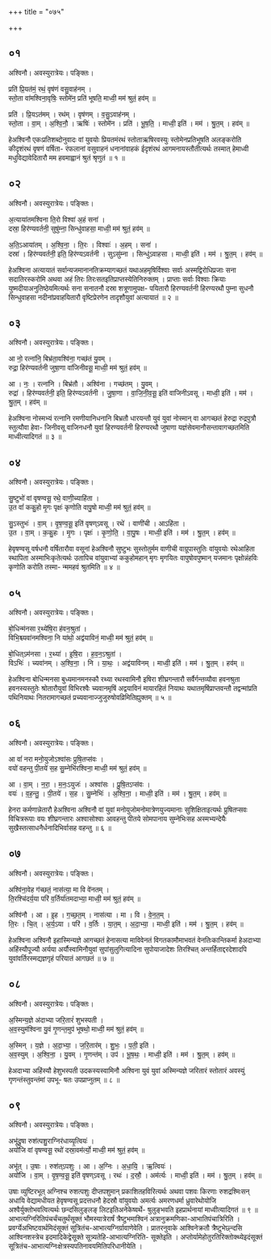 +++
title = "०७५"

+++


## ०१
अश्विनौ। अवस्युरात्रेयः। पङ्क्तिः।

प्रति॑ प्रि॒यत॑मं॒ रथं॒ वृष॑णं वसु॒वाह॑नम् ।  
स्तो॒ता वा॑मश्विना॒वृषिः॒ स्तोमे॑न॒ प्रति॑ भूषति॒ माध्वी॒ मम॑ श्रुतं॒ हव॑म् ॥

प्रति॑ । प्रि॒यऽत॑मम् । रथ॑म् । वृष॑णम् । व॒सु॒ऽवाह॑नम् ।  
स्तो॒ता । वा॒म् । अ॒श्वि॒नौ॒ । ऋषिः॑ । स्तोमे॑न । प्रति॑ । भू॒ष॒ति॒ । माध्वी॒ इति॑ । मम॑ । श्रु॒त॒म् । हव॑म् ॥

हेअश्विनौ एकःप्रतिशब्दोनुवादः वां युवयोः प्रियतमंरथं स्तोताऋषिरवस्युः स्तोमेनप्रतिभूषति अलङ्करोति कीदृशंरथं वृषणं वर्षिता- रंफलानां वसुवाहनं धनानांवाहकं ईदृशंरथं आगमनायस्तौतीत्यर्थः तस्मात् हेमाध्वी मधुविद्यावेदितारौ मम हवमाह्वानं श्रुतं श्रृणुतं ॥ १ ॥

## ०२
अश्विनौ। अवस्युरात्रेयः। पङ्क्तिः।

अ॒त्याया॑तमश्विना ति॒रो विश्वा॑ अ॒हं सना॑ ।  
दस्रा॒ हिर॑ण्यवर्तनी॒ सुषु॑म्ना॒ सिन्धु॑वाहसा॒ माध्वी॒ मम॑ श्रुतं॒ हव॑म् ॥

अ॒ति॒ऽआया॑तम् । अ॒श्वि॒ना॒ । ति॒रः । विश्वाः॑ । अ॒हम् । सना॑ ।  
दस्रा॑ । हिर॑ण्यवर्तनी॒ इति॒ हिर॑ण्यऽवर्तनी । सुऽसु॑म्ना । सिन्धु॑ऽवाहसा । माध्वी॒ इति॑ । मम॑ । श्रु॒त॒म् । हव॑म् ॥

हेअश्विना अत्यायातं सर्वान्यजमानानतिक्रम्यागच्छतं यथाअहमृषिर्विश्वाः सर्वाः अस्मद्विरोधिप्रजाः सना सदातिरस्करोमि अथवा अहं तिरः तिरःसतइतिप्राप्तस्येतिनिरुक्तम् । प्राप्ताः सर्वाः विश्वाः क्रियाः युष्मदीयाअनुतिष्ठेयमित्यर्थः सना सनातनौ दस्रा शत्रूणामुपक्ष- पयितारौ हिरण्यवर्तनी हिरण्यरथौ पुम्ना सुधनौ सिन्धुवाहसा नदीनांप्रवाहयितारौ वृष्टिप्रेरणेन तादृशौयुवां अत्यायातं ॥ २ ॥

## ०३
अश्विनौ। अवस्युरात्रेयः। पङ्क्तिः।

आ नो॒ रत्ना॑नि॒ बिभ्र॑ता॒वश्वि॑ना॒ गच्छ॑तं यु॒वम् ।  
रुद्रा॒ हिर॑ण्यवर्तनी जुषा॒णा वा॑जिनीवसू॒ माध्वी॒ मम॑ श्रुतं॒ हव॑म् ॥

आ । नः॒ । रत्ना॑नि । बिभ्र॑तौ । अश्वि॑ना । गच्छ॑तम् । यु॒वम् ।  
रुद्रा॑ । हिर॑ण्यवर्तनी॒ इति॒ हिर॑ण्यऽवर्तनी । जु॒षा॒णा । वा॒जि॒नी॒व॒सू॒ इति॑ वाजिनीऽवसू । माध्वी॒ इति॑ । मम॑ । श्रु॒त॒म् । हव॑म् ॥

हेअश्विना नोस्मभ्यं रत्नानि रमणीयानिधनानि बिभ्रतौ धारयन्तौ युवं युवां नोस्मान् वा आगच्छतं हेरुद्रा रुद्रपुत्रौ स्तुत्यौवा हेवा- जिनीवसू वाजिनधनौ युवां हिरण्यवर्तनी हिरण्यरथौ जुषाणा यज्ञंसेवमानौसन्तावागच्छतमिति माध्वीत्यादिगतं ॥ ३ ॥

## ०४
अश्विनौ। अवस्युरात्रेयः। पङ्क्तिः।

सु॒ष्टुभो॑ वां वृषण्वसू॒ रथे॒ वाणी॒च्याहि॑ता ।  
उ॒त वां॑ ककु॒हो मृ॒गः पृक्षः॑ कृणोति वापु॒षो माध्वी॒ मम॑ श्रुतं॒ हव॑म् ॥

सु॒ऽस्तुभः॑ । वा॒म् । वृ॒ष॒ण्व॒सू॒ इति॑ वृषण्ऽवसू । रथे॑ । वाणी॑ची । आऽहि॑ता ।  
उ॒त । वा॒म् । क॒कु॒हः । मृ॒गः । पृक्षः॑ । कृ॒णो॒ति॒ । वा॒पु॒षः । माध्वी॒ इति॑ । मम॑ । श्रु॒त॒म् । हव॑म् ॥

हेवृषण्वसू वर्षधनौ वर्षितारौवा वसूनां हेअश्विनौ सुष्टुभः सुस्तोतुर्मम वाणीची वाग्रूपास्तुतिः वांयुवयोः रथेआहिता स्थापिता अस्माभिःकृतेत्यर्थः उतापिच वांयुवाभ्यां ककुहोमहान् मृगः मृगयितः वापुषोवपुष्मान् यजमानः पृक्षोन्नंहविः कृणोति करोति तस्मा- न्ममहवं श्रुतमिति ॥ ४ ॥

## ०५
अश्विनौ। अवस्युरात्रेयः। पङ्क्तिः।

बो॒धिन्म॑नसा र॒थ्ये॑षि॒रा ह॑वन॒श्रुता॑ ।  
विभि॒श्च्यवा॑नमश्विना॒ नि या॑थो॒ अद्व॑याविनं॒ माध्वी॒ मम॑ श्रुतं॒ हव॑म् ॥

बो॒धित्ऽम॑नसा । र॒थ्या॑ । इ॒षि॒रा । ह॒व॒न॒ऽश्रुता॑ ।  
विऽभिः॑ । च्यवा॑नम् । अ॒श्वि॒ना॒ । नि । या॒थः॒ । अद्व॑याविनम् । माध्वी॒ इति॑ । मम॑ । श्रु॒त॒म् । हव॑म् ॥

हेअश्विना बोधिन्मनसा बुध्यमानमनस्कौ रथ्या रथस्वामिनौ इषिरा शीघ्रगन्तारौ सर्वैर्गन्तव्यौवा हवनश्रुता हवनस्यस्तुतेः श्रोतारौयुवां विभिरश्वैः च्यवानमृषिं अद्वयाविनं मायारहितं नियाथः यथातमृषिंप्राप्तवन्तौ तद्वन्मांप्रति पथिनियाथः नितरामागच्छतं प्रच्यवानाज्जुजुरुषोवव्रिमितिह्युक्तम् ॥ ५ ॥

## ०६
अश्विनौ। अवस्युरात्रेयः। पङ्क्तिः।

आ वां॑ नरा मनो॒युजोऽश्वा॑सः प्रुषि॒तप्स॑वः ।  
वयो॑ वहन्तु पी॒तये॑ स॒ह सु॒म्नेभि॑रश्विना॒ माध्वी॒ मम॑ श्रुतं॒ हव॑म् ॥

आ । वा॒म् । न॒रा॒ । म॒नः॒ऽयुजः॑ । अश्वा॑सः । प्रु॒षि॒तऽप्स॑वः ।  
वयः॑ । व॒ह॒न्तु॒ । पी॒तये॑ । स॒ह । सु॒म्नेभिः॑ । अ॒श्वि॒ना॒ । माध्वी॒ इति॑ । मम॑ । श्रु॒त॒म् । हव॑म् ॥

हेनरा कर्मणान्नेतारौ हेअश्विना अश्विनौ वां युवां मनोयुजोमनोमात्रेणयुज्यमानाः सुशिक्षिताइत्यर्थः प्रुषितप्सवः विचित्ररूपाः वयः शीघ्रगन्तारः अश्वासोश्वाः आवहन्तु पीतये सोमपानाय सुम्नेभिःसह अस्मभ्यन्देयैः सुखैस्तत्साधनैर्धनादिभिर्वासह वहन्तु ॥ ६ ॥

## ०७
अश्विनौ। अवस्युरात्रेयः। पङ्क्तिः।

अश्वि॑ना॒वेह ग॑च्छतं॒ नास॑त्या॒ मा वि वे॑नतम् ।  
ति॒रश्चि॑दर्य॒या परि॑ व॒र्तिर्या॑तमदाभ्या॒ माध्वी॒ मम॑ श्रुतं॒ हव॑म् ॥

अश्वि॑नौ । आ । इ॒ह । ग॒च्छ॒त॒म् । नास॑त्या । मा । वि । वे॒न॒त॒म् ।  
ति॒रः । चि॒त् । अ॒र्य॒ऽया । परि॑ । व॒र्तिः । या॒त॒म् । अ॒दा॒भ्या॒ । माध्वी॒ इति॑ । मम॑ । श्रु॒त॒म् । हव॑म् ॥

हेअश्विना अश्विनौ इहास्मिन्यज्ञे आगच्छतं हेनासत्या माविवेनतं विगतकामौमाभवतं वेनतिःकान्तिकर्मा हेअदाभ्या अहिंस्यौपूज्यौ अर्यया अर्यौस्वामिनौयुवां सुपांसुलुगित्यादिना सुपोयाजादेशः तिरश्चित् अन्तर्हिताद्दरदेशादपि युवांवर्तिरस्मद्यज्ञगृहं परियातं आगछतं ॥ ७ ॥

## ०८
अश्विनौ। अवस्युरात्रेयः। पङ्क्तिः।

अ॒स्मिन्य॒ज्ञे अ॑दाभ्या जरि॒तारं॑ शुभस्पती ।  
अ॒व॒स्युम॑श्विना यु॒वं गृ॒णन्त॒मुप॑ भूषथो॒ माध्वी॒ मम॑ श्रुतं॒ हव॑म् ॥

अ॒स्मिन् । य॒ज्ञे । अ॒दा॒भ्या॒ । ज॒रि॒तार॑म् । शु॒भः॒ । प॒ती॒ इति॑ ।  
अ॒व॒स्युम् । अ॒श्वि॒ना॒ । यु॒वम् । गृ॒णन्त॑म् । उप॑ । भू॒ष॒थः॒ । माध्वी॒ इति॑ । मम॑ । श्रु॒त॒म् । हव॑म् ॥

हेअदाभ्या अहिंस्यौ हेशुभस्पती उदकस्यस्वामिनौ अश्विना युवं युवां अस्मिन्यज्ञे जरितारं स्तोतारं अवस्युं गृणन्तंस्तुवन्तंमां उपभू- षतः उपप्राप्नुतम् ॥ ८ ॥

## ०९
अश्विनौ। अवस्युरात्रेयः। पङ्क्तिः।

अभू॑दु॒षा रुश॑त्पशु॒राग्निर॑धाय्यृ॒त्वियः॑ ।  
अयो॑जि वां वृषण्वसू॒ रथो॑ दस्रा॒वम॑र्त्यो॒ माध्वी॒ मम॑ श्रुतं॒ हव॑म् ॥

अभू॑त् । उ॒षाः । रुश॑त्ऽपशुः । आ । अ॒ग्निः । अ॒धा॒यि॒ । ऋ॒त्वियः॑ ।  
अयो॑जि । वा॒म् । वृ॒ष॒ण्व॒सू॒ इति॑ वृषण्ऽवसू । रथः॑ । द॒स्रौ॒ । अम॑र्त्यः । माध्वी॒ इति॑ । मम॑ । श्रु॒त॒म् । हव॑म् ॥

उषाः व्युष्टिरभूत् अग्निश्च रुशत्पशुः दीप्तपशुमान् प्रकाशितहविरित्यर्थः अथवा पशवः किरणाः रुशद्रश्मिःसन् अधायि वेद्यामधीयत हेवृषण्वसू प्रदत्तधनौ हेदस्रौ वांयुवयोः अमर्त्यः अमरणधर्मा ध्रुवारेथोयोजि अश्वैर्युक्तोभवत्वित्यर्थः छन्दसिलुङ्लङ् लिटइतिअनेकेष्वर्थे- षुलुङ्भवति इहप्रार्थनायां माध्वीत्यादिगतं ॥ ९ ॥आभात्यग्निरितिपंचर्चंचतुर्थंसूक्तं भौमस्यात्रेरार्षं त्रैष्टुभमाश्विनं अत्रानुक्रमणिका-आभातिपंचात्रिरिति । प्रवर्ग्येअभिष्टवार्थमिदंसूक्तं सूत्रितंच-आभात्यग्निर्ग्रावाणेवेति । प्रातरनुवाके आश्विनेक्रतौ त्रैष्टुभेछ्न्दसि आश्विनशस्त्रेच इदमादिकेद्वेसूक्ते सूत्र्यतेहि-आभात्यग्निरिति- सूक्तेइति । अप्तोर्यामेहोतुरतिरिक्तोक्थ्येइदंसूक्तं सूत्रितंच-आभात्यग्निःक्षेत्रस्यपतिनावयमितिपरिधानीयेति ।